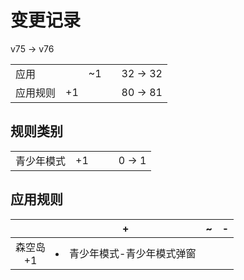 # 变更记录

v75 -> v76

||||||
|-|:-:|:-:|:-:|:-:|
|应用||~1||32 -> 32|
|应用规则|+1|||80 -> 81|

## 规则类别

||||||
|-|:-:|:-:|:-:|:-:|
|青少年模式|+1|||0 -> 1|

## 应用规则

||+|~|-|
|:-:|-|-|-|
|森空岛<br>+1|<li>青少年模式-青少年模式弹窗|||
